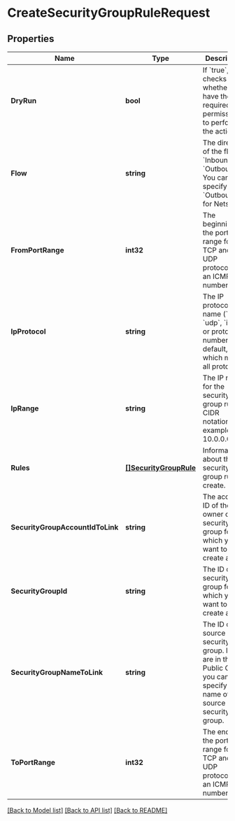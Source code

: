 # CreateSecurityGroupRuleRequest

## Properties

Name | Type | Description | Notes
------------ | ------------- | ------------- | -------------
**DryRun** | **bool** | If &#x60;true&#x60;, checks whether you have the required permissions to perform the action. | [optional] 
**Flow** | **string** | The direction of the flow: &#x60;Inbound&#x60; or &#x60;Outbound&#x60;. You can specify &#x60;Outbound&#x60; for Nets only. | 
**FromPortRange** | **int32** | The beginning of the port range for the TCP and UDP protocols, or an ICMP type number. | [optional] 
**IpProtocol** | **string** | The IP protocol name (&#x60;tcp&#x60;, &#x60;udp&#x60;, &#x60;icmp&#x60;) or protocol number. By default, &#x60;-1&#x60;, which means all protocols. | [optional] 
**IpRange** | **string** | The IP range for the security group rule, in CIDR notation (for example, 10.0.0.0/16). | [optional] 
**Rules** | [**[]SecurityGroupRule**](SecurityGroupRule.md) | Information about the security group rule to create. | [optional] 
**SecurityGroupAccountIdToLink** | **string** | The account ID of the owner of the security group for which you want to create a rule. | [optional] 
**SecurityGroupId** | **string** | The ID of the security group for which you want to create a rule. | 
**SecurityGroupNameToLink** | **string** | The ID of the source security group. If you are in the Public Cloud, you can also specify the name of the source security group. | [optional] 
**ToPortRange** | **int32** | The end of the port range for the TCP and UDP protocols, or an ICMP type number. | [optional] 

[[Back to Model list]](../README.md#documentation-for-models) [[Back to API list]](../README.md#documentation-for-api-endpoints) [[Back to README]](../README.md)


